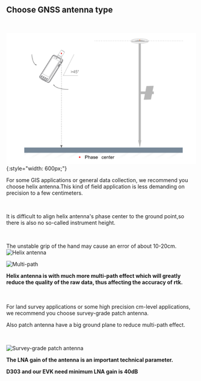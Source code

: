 ## Choose GNSS antenna type

<br>

![](images/rover-1.png){:style="width: 600px;"}

For some GIS applications or general data collection, we recommend you choose helix antenna.This kind of field application is less demanding on
precision to a few centimeters.

<br>

It is difficult to align helix antenna's phase center to the ground point,so there is also no so-called instrument height.

<br>

The unstable grip of the hand may cause an error of about 10-20cm.
![](../images/with-helix.jpg "Helix antenna")

![](../../images/tips.png "Multi-path")

**Helix antenna is with much more multi-path effect which will greatly reduce the quality of the raw data, thus affecting the accuracy of rtk.**

<br>
<br>
For land survey applications or some high precision cm-level applications, we recommend you choose
survey-grade patch antenna.

<br>

Also patch antenna have a big ground plane to reduce multi-path effect.

<br>

![](../images/with-patch.jpg "Survey-grade patch antenna")
<br>

**The LNA gain of the antenna is an important technical parameter.**

**D303 and our EVK need minimum LNA gain is 40dB**
